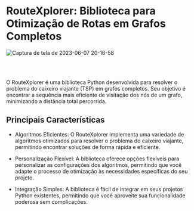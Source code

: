 # RouteXplorer: Biblioteca para Otimização de Rotas em Grafos Completos

![Captura de tela de 2023-06-07 20-16-58](https://github.com/vsg-root/RouteXplorer/assets/108759490/1d85b2cb-203e-4263-99d5-ae51b8e6f9e9)

<br>
<br>


O RouteXplorer é uma biblioteca Python desenvolvida para resolver o problema do caixeiro viajante (TSP) em grafos completos. Seu objetivo é encontrar a sequência mais eficiente de visitação dos nós de um grafo, minimizando a distância total percorrida.


## Principais Características

- Algoritmos Eficientes: O RouteXplorer implementa uma variedade de algoritmos otimizados para resolver o problema do caixeiro viajante, permitindo encontrar soluções de forma rápida e eficiente.

- Personalização Flexível: A biblioteca oferece opções flexíveis para personalizar as configurações dos algoritmos, permitindo que você adapte o processo de otimização às necessidades específicas do seu projeto.

- Integração Simples: A biblioteca é fácil de integrar em seus projetos Python existentes, permitindo que você aproveite sua funcionalidade poderosa sem complicações.
